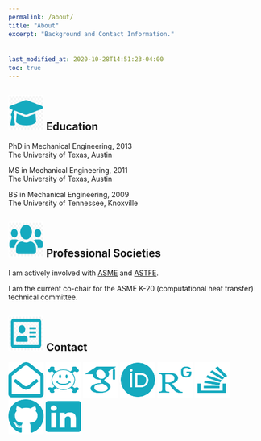 ```yaml
---
permalink: /about/
title: "About"
excerpt: "Background and Contact Information."

      
last_modified_at: 2020-10-28T14:51:23-04:00
toc: true
---
```


## <img src="/assets/icons/graduation-cap.png" width="70" height="70" /> Education

PhD in Mechanical Engineering, 2013  
The University of Texas, Austin

MS in Mechanical Engineering, 2011  
The University of Texas, Austin 

BS in Mechanical Engineering, 2009  
The University of Tennessee, Knoxville 

## <img src="/assets/icons/users.png" width="70" height="70" /> Professional Societies

I am actively involved with [ASME](https://www.asme.org/) and [ASTFE](https://www.astfe.org/).

I am the current co-chair for the ASME K-20 (computational heat transfer) technical committee.

## <img src="/assets/icons/address-card.png" width="70" height="70" /> Contact

[<img src="/assets/icons/envelope-open.svg" width="70" height="70" />](mailto:jtencer@sandia.gov)
[<img src="/assets/icons/arxiv.svg" width="70" height="70" />](https://arxiv.org/)
[<img src="/assets/icons/google-scholar.svg" width="70" height="70" />](https://scholar.google.com/citations?user=M6AwtC4AAAAJ&hl=en)
[<img src="/assets/icons/orcid.svg" width="70" height="70" />](https://orcid.org/0000-0003-1625-5887)
[<img src="/assets/icons/researchgate.svg" width="70" height="70" />](https://www.researchgate.net/profile/John_Tencer)
[<img src="/assets/icons/stackoverflow.svg" width="70" height="70" />](https://stackoverflow.com/users/10553098/john?tab=profile)
[<img src="/assets/icons/github.svg" width="70" height="70" />](https://github.com/jtencer)
[<img src="/assets/icons/linkedin.svg" width="70" height="70" />](https://www.linkedin.com/in/john-tencer-4ba7774b)